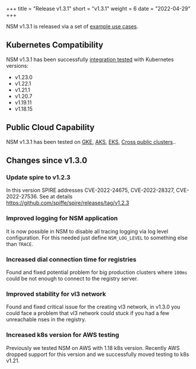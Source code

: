 +++
title = "Release v1.3.1"
short = "v1.3.1"
weight = 6
date = "2022-04-29"
+++

NSM v1.3.1 is released via a set of [example use cases](https://github.com/networkservicemesh/deployments-k8s/tree/release/v1.3.1).

## Kubernetes Compatibility
NSM v1.3.1 has been successfully [integration tested](https://github.com/networkservicemesh/integration-k8s-kind/runs/6242058138?check_suite_focus=true) with Kubernetes versions:

- v1.23.0
- v1.22.1
- v1.21.1
- v1.20.7
- v1.19.11
- v1.18.15

## Public Cloud Capability

NSM v1.3.1 has been tested on [GKE](https://github.com/networkservicemesh/integration-k8s-gke/runs/6242555595?check_suite_focus=true), [AKS](https://github.com/networkservicemesh/integration-k8s-aks/runs/6242058435?check_suite_focus=true), [EKS](https://github.com/networkservicemesh/integration-k8s-aws/runs/6015597828?check_suite_focus=true), [Cross public clusters](https://github.com/networkservicemesh/integration-interdomain-k8s/runs/6030822307?check_suite_focus=true)..

## Changes since v1.3.0

### Update spire to v1.2.3

In this version SPIRE addresses CVE-2022-24675, CVE-2022-28327, CVE-2022-27536. See at details https://github.com/spiffe/spire/releases/tag/v1.2.3


### Improved logging for NSM application

It is now possible in NSM to disable all tracing logging via log level configuration. For this needed just define `NSM_LOG_LEVEL` to something else than `TRACE`.

### Increased dial connection time for registries

Found and fixed potential problem for big production clusters where `100ms` could be not enough to connect to the registry server.


### Improved stability for vl3 network

Found and fixed critical issue for the creating vl3 network, in v1.3.0 you could face a problem that vl3 network could stuck if you had a few unreachable nses in the registry.


### Increased k8s version for AWS testing

Previously we tested NSM on AWS with 1.18 k8s version. Recently AWS dropped support for this version and we successfully moved testing to k8s v1.21.
